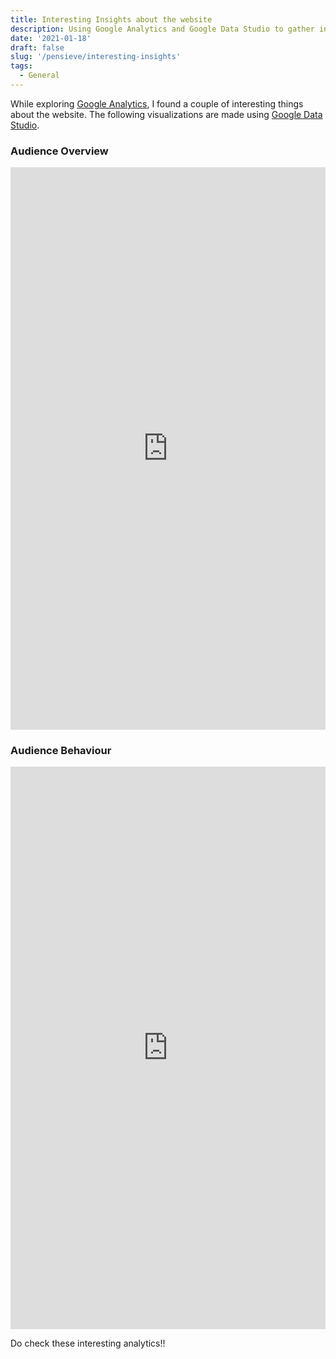 ```yaml
---
title: Interesting Insights about the website
description: Using Google Analytics and Google Data Studio to gather interesting info about my website.
date: '2021-01-18'
draft: false
slug: '/pensieve/interesting-insights'
tags:
  - General
---
```


While exploring [Google Analytics](https://analytics.google.com/analytics/web/#/), I found a couple of interesting things about the website. The following visualizations are made using [Google Data Studio](https://datastudio.google.com/u/0/navigation/reporting).

### Audience Overview

<iframe width="100%" height="900" src="https://datastudio.google.com/embed/reporting/ae5839ef-586d-4113-b551-8cb5a887eca0/page/tWDGB" frameborder="0" style="border:0" allowfullscreen scrollling="no"></iframe>

### Audience Behaviour

<iframe width="100%" height="900" src="https://datastudio.google.com/embed/reporting/e418a783-c4dc-4369-a487-09241fbaebf5/page/4VDGB" frameborder="0" style="border:0" allowfullscreen scrollling="no"></iframe>

Do check these interesting analytics!!
